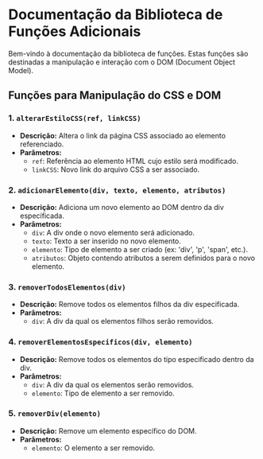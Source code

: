 # Documentação da Biblioteca de Funções Adicionais

Bem-vindo à documentação da biblioteca de funções. Estas funções são destinadas a manipulação e interação com o DOM (Document Object Model).

## Funções para Manipulação do CSS e DOM

### 1. `alterarEstiloCSS(ref, linkCSS)`
   - **Descrição:** Altera o link da página CSS associado ao elemento referenciado.
   - **Parâmetros:**
     - `ref`: Referência ao elemento HTML cujo estilo será modificado.
     - `linkCSS`: Novo link do arquivo CSS a ser associado.

### 2. `adicionarElemento(div, texto, elemento, atributos)`
   - **Descrição:** Adiciona um novo elemento ao DOM dentro da div especificada.
   - **Parâmetros:**
     - `div`: A div onde o novo elemento será adicionado.
     - `texto`: Texto a ser inserido no novo elemento.
     - `elemento`: Tipo de elemento a ser criado (ex: 'div', 'p', 'span', etc.).
     - `atributos`: Objeto contendo atributos a serem definidos para o novo elemento.

### 3. `removerTodosElementos(div)`
   - **Descrição:** Remove todos os elementos filhos da div especificada.
   - **Parâmetros:**
     - `div`: A div da qual os elementos filhos serão removidos.

### 4. `removerElementosEspecificos(div, elemento)`
   - **Descrição:** Remove todos os elementos do tipo especificado dentro da div.
   - **Parâmetros:**
     - `div`: A div da qual os elementos serão removidos.
     - `elemento`: Tipo de elemento a ser removido.

### 5. `removerDiv(elemento)`
   - **Descrição:** Remove um elemento específico do DOM.
   - **Parâmetros:**
     - `elemento`: O elemento a ser removido.